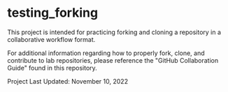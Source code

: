 # testing_forking
This project is intended for practicing forking and cloning a repository in a collaborative workflow format.

For additional information regarding how to properly fork, clone, and contribute to lab repositories, please reference the "GitHub Collaboration Guide" found in this repository.

Project Last Updated: November 10, 2022
